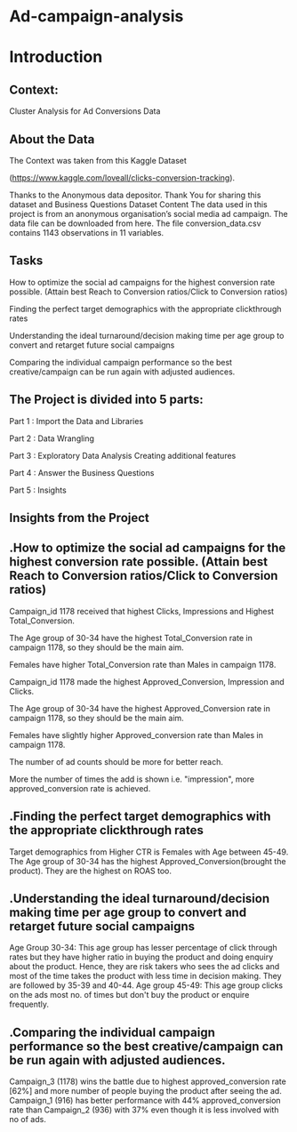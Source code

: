 # Ad-campaign-analysis
# Introduction
## Context:
Cluster Analysis for Ad Conversions Data

## About the Data
The Context was taken from this Kaggle Dataset

(https://www.kaggle.com/loveall/clicks-conversion-tracking).

Thanks to the Anonymous data depositor. Thank You for sharing this dataset and Business Questions
Dataset Content
The data used in this project is from an anonymous organisation’s social media ad campaign. The data file can be downloaded from here. The file conversion_data.csv contains 1143 observations in 11 variables.

## Tasks
How to optimize the social ad campaigns for the highest conversion rate possible. (Attain best Reach to Conversion ratios/Click to Conversion ratios)

Finding the perfect target demographics with the appropriate clickthrough rates

Understanding the ideal turnaround/decision making time per age group to convert and retarget future social campaigns

Comparing the individual campaign performance so the best creative/campaign can be run again with adjusted audiences.

## The Project is divided into 5 parts:
Part 1 : Import the Data and Libraries

Part 2 : Data Wrangling

Part 3 : Exploratory Data Analysis Creating additional features

Part 4 : Answer the Business Questions

Part 5 : Insights

## Insights from the Project
## .How to optimize the social ad campaigns for the highest conversion rate possible. (Attain best Reach to Conversion ratios/Click to Conversion ratios)

Campaign_id 1178 received that highest Clicks, Impressions and Highest Total_Conversion.

The Age group of 30-34 have the highest Total_Conversion rate in campaign 1178, so they should be the main aim.

Females have higher Total_Conversion rate than Males in campaign 1178.

Campaign_id 1178 made the highest Approved_Conversion, Impression and Clicks.

The Age group of 30-34 have the highest Approved_Conversion rate in campaign 1178, so they should be the main aim.

Females have slightly higher Approved_conversion rate than Males in campaign 1178.

The number of ad counts should be more for better reach.

More the number of times the add is shown i.e. "impression", more approved_conversion rate is achieved.

## .Finding the perfect target demographics with the appropriate clickthrough rates

Target demographics from Higher CTR is Females with Age between 45-49.
The Age group of 30-34 has the highest Approved_Conversion(brought the product). They are the highest on ROAS too.
## .Understanding the ideal turnaround/decision making time per age group to convert and retarget future social campaigns

Age Group 30-34: This age group has lesser percentage of click through rates but they have higher ratio in buying the product and doing enquiry about the product. Hence, they are risk takers who sees the ad clicks and most of the time takes the product with less time in decision making. They are followed by 35-39 and 40-44.
Age group 45-49: This age group clicks on the ads most no. of times but don't buy the product or enquire frequently.
## .Comparing the individual campaign performance so the best creative/campaign can be run again with adjusted audiences.

Campaign_3 (1178) wins the battle due to highest approved_conversion rate [62%] and more number of people buying the product after seeing the ad.
Campaign_1 (916) has better performance with 44% approved_conversion rate than Campaign_2 (936) with 37% even though it is less involved with no of ads.
